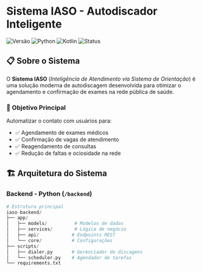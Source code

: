 # Sistema IASO - Autodiscador Inteligente

![Versão](https://img.shields.io/badge/Versão-2.0-blue)
![Python](https://img.shields.io/badge/Python-3.8+-green)
![Kotlin](https://img.shields.io/badge/Kotlin-1.8+-orange)
![Status](https://img.shields.io/badge/Status-Produção-success)

## 📋 Sobre o Sistema

O **Sistema IASO** (*Inteligência de Atendimento via Sistema de Orientação*) é uma solução moderna de autodiscagem desenvolvida para otimizar o agendamento e confirmação de exames na rede pública de saúde.

### 🎯 Objetivo Principal
Automatizar o contato com usuários para:
- ✅ Agendamento de exames médicos
- ✅ Confirmação de vagas de atendimento
- ✅ Reagendamento de consultas
- ✅ Redução de faltas e ociosidade na rede

## 🏗 Arquitetura do Sistema

### Backend - Python (`/backend`)
```python
# Estrutura principal
iaso-backend/
├── app/
│   ├── models/          # Modelos de dados
│   ├── services/        # Lógica de negócio
│   ├── api/            # Endpoints REST
│   └── core/           # Configurações
├── scripts/
│   ├── dialer.py       # Gerenciador de discagens
│   └── scheduler.py    # Agendador de tarefas
└── requirements.txt